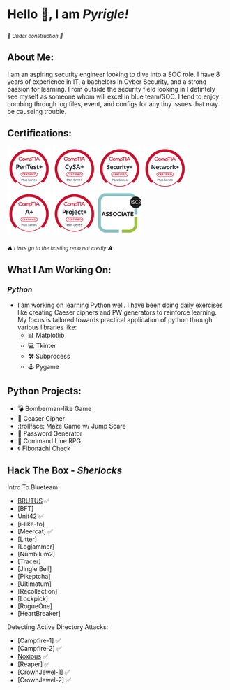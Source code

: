# Hello 👋, I am *Pyrigle!*
<sub><i> 🚧 Under construction 🚧 </i></sub>
## About Me:
I am an aspiring security engineer looking to dive into a SOC role. I have 8 years of experience in IT, a bachelors in Cyber Security, and a strong passion for learning. From outside the security field looking in I defintely see myself as someone whom will excel in blue team/SOC. I tend to enjoy combing through log files, event, and configs for any tiny issues that may be causeing trouble. 
## Certifications:
<img src="https://github.com/Pyrigle/badge-host/blob/main/comptia-pentest-ce-certificationV1.png" width="100" /> <img src="https://github.com/Pyrigle/badge-host/blob/main/comptia-cysa-ce-certificationV1.png"  width="100" /> <img src="https://github.com/Pyrigle/badge-host/blob/main/comptia-security-ce-certificationV1.png"  width="100" /> <img src="https://github.com/Pyrigle/badge-host/blob/main/comptia-network-ce-certification.1V1.png" width="100" /> <img src="https://github.com/Pyrigle/badge-host/blob/main/comptia-a-ce-certification.1V1.png"  width="100" /> <img src="https://github.com/Pyrigle/badge-host/blob/main/comptia-project-certification.5V1.png"  width="100" /> <img src="https://github.com/Pyrigle/badge-host/blob/main/associate-of-isc2.2V1.png" width="100" /> 

<sub><i> ⚠️ Links go to the hosting repo not credly ⚠️ </i></sub>
## What I Am Working On:
### ***Python***
- I am working on learning Python well. I have been doing daily exercises like creating Caeser ciphers and PW generators to reinforce learning. My focus is tailored towards practical application of python through various libraries like:
  - 📊 Matplotlib 
  - 💻 Tkinter 
  - 🛠️ Subprocess 
  - 🕹️ Pygame 

## Python Projects:
- 💣 Bomberman-like Game
- 🧩 Ceaser Cipher
- :trollface: Maze Game w/ Jump Scare
- 🔑 Password Generator
- 🏹 Command Line RPG
- 🌀 Fibonachi Check
 
## Hack The Box - _Sherlocks_
Intro To Blueteam:
- [BRUTUS](https://github.com/Pyrigle/HTB-Walk-Throughs/tree/main/BRUTUS) ✅
- [BFT]
- [Unit42](https://github.com/Pyrigle/HTB-Walk-Throughs/tree/main/Unit42) ✅
- [i-like-to]
- [Meercat] ✅
- [Litter]
- [Logjammer]
- [Numbilum2]
- [Tracer]
- [Jingle Bell]
- [Pikeptcha]
- [Ultimatum]
- [Recollection]
- [Lockpick]
- [RogueOne]
- [HeartBreaker]

Detecting Active Directory Attacks:
- [Campfire-1] ✅
- [Campfire-2] ✅
- [Noxious](https://github.com/Pyrigle/HTB-Walk-Throughs/tree/main/Noxious) ✅
- [Reaper] ✅
- [CrownJewel-1] ✅
- [CrownJewel-2] ✅
